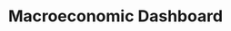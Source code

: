 ---
comments_and_limitations: The US Federal Statistical System is decentralized.  Dashboards
  of major economic indicators are maintained by the respective agencies-- Commerce,
  Labor, etc.
computation_units: Yes/No
data_non_statistical: false
date_metadata_updated: February 2018
goal_meta_link: http://unstats.un.org/sdgs/files/metadata-compilation/Metadata-Goal-17.pdf
graph: binary
graph_title: Does the USG produce dashboards of macroeconomic indicators (Y/N)?
graph_type: line
has_metadata: false
indicator: 17.13.1
indicator_name: Macroeconomic Dashboard
indicator_sort_order: 17-13-01
indicator_variable: macrodash
layout: indicator
national_geographical_coverage: United States
periodicity: Annual
permalink: /17-13-1/
published: true
reporting_status: complete
sdg_goal: 17
source_active_1: true
source_agency_staff_email_1: 'FN-OMB-OIRA-SDGs@omb.eop.gov '
source_agency_staff_name_1: Kali Kong
source_notes_1: null
source_organisation_1: Kali Kong
source_title_1: null
source_url_1: https://www.commerce.gov/economicindicators; https://bea.gov/newsreleases/glance.htm;
  https://www.bls.gov/ilc/dashboards.htm; https://www.census.gov/economic-indicators/;
  https://fred.stlouisfed.org/;
target: Enhance global macroeconomic stability, including through policy coordination
  and policy coherence.
target_id: '17.13'
title: Macroeconomic Dashboard
un_custodial_agency: World Bank
un_designated_tier: 3 (with data)
variable_description: null
variable_notes: null
---